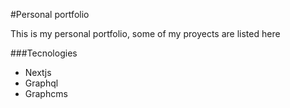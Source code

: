 #Personal portfolio

This is my personal portfolio, some of my proyects are listed here

###Tecnologies

- Nextjs
- Graphql
- Graphcms
